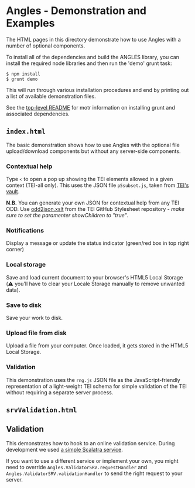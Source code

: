 # Angles - Demonstration and Examples

The HTML pages in this directory demonstrate how to use Angles with a number of optional components.

To install all of the dependencies and build the ANGLES library, you can install the required node libraries and then run the 'demo' grunt task:

```
$ npm install
$ grunt demo
```

This will run through various installation procedures and end by printing out a list of available demonstration files.

See the [top-level README](../README.md) for motr information on installing grunt and associated dependencies.

## `index.html`

The basic demonstration shows how to use Angles with the optional file upload/download components but without any server-side components.

### Contextual help

Type `<` to open a pop up showing the TEI elements allowed in a given context (TEI-all only).
This uses the JSON file `p5subset.js`, taken from [TEI's vault](http://www.tei-c.org/Vault/P5/current/xml/tei/odd/).

**N.B.** You can generate your own JSON for contextual help from any TEI ODD. Use [odd2json.xslt](https://github.com/TEIC/Stylesheets/blob/master/odds/odd2json.xsl) from the TEI GitHub Stylesheet repository - *make sure to set the paramenter showChildren to "true"*.

### Notifications

Display a message or update the status indicator (green/red box in top right corner)

### Local storage

Save and load current document to your browser's HTML5 Local Storage (:warning: you'll have to clear your Locale Storage manually to remove unwanted data).

### Save to disk

Save your work to disk.

### Upload file from disk

Upload a file from your computer. Once loaded, it gets stored in the HTML5 Local Storage. 

### Validation

This demonstration uses the `rng.js` JSON file as the JavaScript-friendly representation of a light-weight TEI schema for simple validation of the TEI without requiring a separate server process.


## `srvValidation.html`

## Validation

This demonstrates how to hook to an online validation service. During development we used [a simple Scalatra service](https://github.com/travisbrown/validation-demo). 

If you want to use a different service or implement your own, you might need to override `Angles.ValidatorSRV.requestHandler` and `Angles.ValidatorSRV.validationHandler` to send the right request to your server.